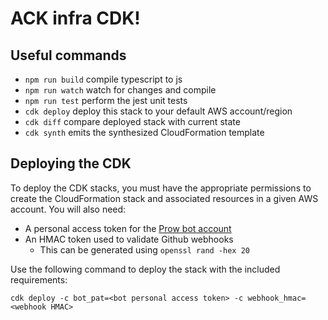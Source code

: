 # ACK infra CDK!

## Useful commands

 * `npm run build`   compile typescript to js
 * `npm run watch`   watch for changes and compile
 * `npm run test`    perform the jest unit tests
 * `cdk deploy`      deploy this stack to your default AWS account/region
 * `cdk diff`        compare deployed stack with current state
 * `cdk synth`       emits the synthesized CloudFormation template

## Deploying the CDK
To deploy the CDK stacks, you must have the appropriate permissions to create
the CloudFormation stack and associated resources in a given AWS account. You 
will also need:
- A personal access token for the [Prow bot account](https://github.com/kubernetes/test-infra/blob/master/prow/getting_started_deploy.md#github-bot-account)
- An HMAC token used to validate Github webhooks
  - This can be generated using `openssl rand -hex 20`

Use the following command to deploy the stack with the included requirements:
```
cdk deploy -c bot_pat=<bot personal access token> -c webhook_hmac=<webhook HMAC> 
```